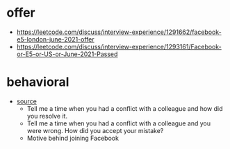 # offer
- https://leetcode.com/discuss/interview-experience/1291662/facebook-e5-london-june-2021-offer
- https://leetcode.com/discuss/interview-experience/1293161/Facebook-or-E5-or-US-or-June-2021-Passed

# behavioral

- [source](https://leetcode.com/discuss/interview-experience/1291662/facebook-e5-london-june-2021-offer)
  - Tell me a time when you had a conflict with a colleague and how did you resolve it.
  - Tell me a time when you had a conflict with a colleague and you were wrong. How did you accept your mistake?
  - Motive behind joining Facebook
